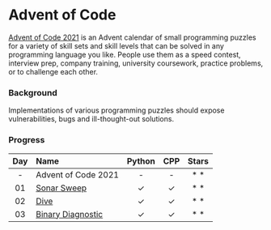 # Advent of Code
[Advent of Code 2021](https://adventofcode.com/2021/) is an Advent calendar of small programming puzzles for a variety of skill sets and skill levels that can be solved in any programming language you like. People use them as a speed contest, interview prep, company training, university coursework, practice problems, or to challenge each other.

### Background
Implementations of various programming puzzles should expose vulnerabilities, bugs and ill-thought-out solutions.


### Progress


| Day | Name | Python | CPP | Stars |
|:---:|:---|:---:|:---:|:---:|
| - | Advent of Code 2021 | - | - | * * |
| 01 | [Sonar Sweep](https://adventofcode.com/2021/day/1) | ✓ | ✓ | * * |
| 02 | [Dive](https://adventofcode.com/2021/day/2) | ✓ | ✓ | * * |
| 03 | [Binary Diagnostic](https://adventofcode.com/2021/day/3) | ✓ | ✓ | * * |
